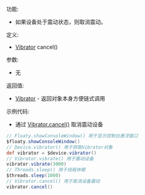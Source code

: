 功能:

+ 如果设备处于震动状态，则取消震动。

定义:

+ [Vibrator](/API/Device/Vibrator/README.md) cancel()

参数:

+ 无

返回值:

+ [Vibrator](/API/Device/Vibrator/README.md) - 返回对象本身方便链式调用

示例代码:

+ 通过 [Vibrator.cancel()](/API/Device/Vibrator/README.md?id=cancel) 取消震动设备

```groovy
// Floaty.showConsoleWindow() 用于显示控制台悬浮窗口
$floaty.showConsoleWindow()
// Device.vibrator() 用于获取Vibrator对象
def vibrator = $device.vibrator()
// Vibrator.vibrate() 用于震动设备
vibrator.vibrate(3000)
// Threads.sleep() 用于线程休眠
$threads.sleep(1000)
// Vibrator.cancel() 用于取消设备震动
vibrator.cancel()
```